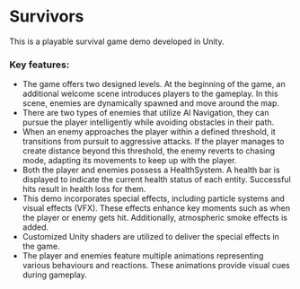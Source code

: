 # Survivors
 
This is a playable survival game demo developed in Unity. 

### Key features:
- The game offers two designed levels. At the beginning of the game, an additional welcome scene introduces players to the gameplay. In this scene, enemies are dynamically spawned and move around the map.  
- There are two types of enemies that utilize AI Navigation, they can pursue the player intelligently while avoiding obstacles in their path.
- When an enemy approaches the player within a defined threshold, it transitions from pursuit to aggressive attacks. If the player manages to create distance beyond this threshold, the enemy reverts to chasing mode, adapting its movements to keep up with the player. 
- Both the player and enemies possess a HealthSystem. A health bar is displayed to indicate the current health status of each entity. Successful hits result in health loss for them. 
- This demo incorporates special effects, including particle systems and visual effects (VFX). These effects enhance key moments such as when the player or enemy gets hit. Additionally, atmospheric smoke effects is added. 
- Customized Unity shaders are utilized to deliver the special effects in the game. 
- The player and enemies feature multiple animations representing various behaviours and reactions. These animations provide visual cues during gameplay. 
